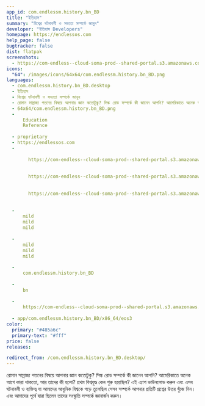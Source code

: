 ```yaml
---
app_id: com.endlessm.history.bn_BD
title: "ইতিহাস"
summary: "বিশ্বের ঘটনাবলী ও সভ্যতা সম্পর্কে জানুন"
developer: "ইতিহাস Developers"
homepage: https://endlessos.com
help_page: false
bugtracker: false
dist: flatpak
screenshots:
  - https://com-endless--cloud-soma-prod--shared-portal.s3.amazonaws.com/apps.270.screenshots.3afab1db-ffbc-4c72-a404-76e365c3fc89_201810231938621919.png
icons:
  "64": /images/icons/64x64/com.endlessm.history.bn_BD.png
languages:
  - com.endlessm.history.bn_BD.desktop
  - ইতিহাস
  - বিশ্বের ঘটনাবলী ও সভ্যতা সম্পর্কে জানুন
  - রোমান সাম্রাজ্য পতনের বিষয়ে আপনার জ্ঞান কতোটুকু? সিল্ক রোড সম্পর্কে কী জানেন আপনি? আমেরিকাতে অনেক আগে কারা থাকতো, আর তাদের কী হলো? প্রথম বিশ্বযুদ্ধ কেন শুরু হয়েছিল? এই এ্যাপ ডাউনলোড করুন এবং এসব ঘটনাবলী ও ব্যক্তিত্ব যা আমাদের আধুনিক বিশ্বকে গড়ে তুলেছিল সেসব সম্পর্কে আপনার প্রতিটি প্রশ্নের উত্তর খুঁজে নিন। এবং আমাদের পূর্বে যারা ছিলেন তাদের সংস্কৃতি সম্পর্কে জ্ঞানার্জন করুন।
  - 64x64/com.endlessm.history.bn_BD.png
  - 
      Education
      Reference
    
  - proprietary
  - https://endlessos.com
  - 
      
        https://com-endless--cloud-soma-prod--shared-portal.s3.amazonaws.com/apps.270.screenshots.3afab1db-ffbc-4c72-a404-76e365c3fc89_201810231938621919.png
      
      
        https://com-endless--cloud-soma-prod--shared-portal.s3.amazonaws.com/apps.270.screenshots.2d2b1f4d-271e-466a-89c9-b4343e3c5a91_201810231938621919.png
      
      
        https://com-endless--cloud-soma-prod--shared-portal.s3.amazonaws.com/apps.270.screenshots.02c8b42c-d846-4c34-9e3b-a9c4f39cb856_201810231938621919.png
      
    
  - 
      mild
      mild
      mild
    
  - 
      mild
      mild
      mild
    
  - 
      com.endlessm.history.bn_BD
    
  - 
      bn
    
  - 
      https://com-endless--cloud-soma-prod--shared-portal.s3.amazonaws.com/app.1217.appCenterThumbnail.2dde7c18-9e7d-43cd-b6cf-aa7f97e5180d_201810231938121414.jpg
    
  - app/com.endlessm.history.bn_BD/x86_64/eos3
color:
  primary: "#485a6c"
  primary-text: "#fff"
price: false
releases:

redirect_from: /com.endlessm.history.bn_BD.desktop/
---
```


<p>রোমান সাম্রাজ্য পতনের বিষয়ে আপনার জ্ঞান কতোটুকু? সিল্ক রোড সম্পর্কে কী জানেন আপনি? আমেরিকাতে অনেক আগে কারা থাকতো, আর তাদের কী হলো? প্রথম বিশ্বযুদ্ধ কেন শুরু হয়েছিল? এই এ্যাপ ডাউনলোড করুন এবং এসব ঘটনাবলী ও ব্যক্তিত্ব যা আমাদের আধুনিক বিশ্বকে গড়ে তুলেছিল সেসব সম্পর্কে আপনার প্রতিটি প্রশ্নের উত্তর খুঁজে নিন। এবং আমাদের পূর্বে যারা ছিলেন তাদের সংস্কৃতি সম্পর্কে জ্ঞানার্জন করুন।</p>